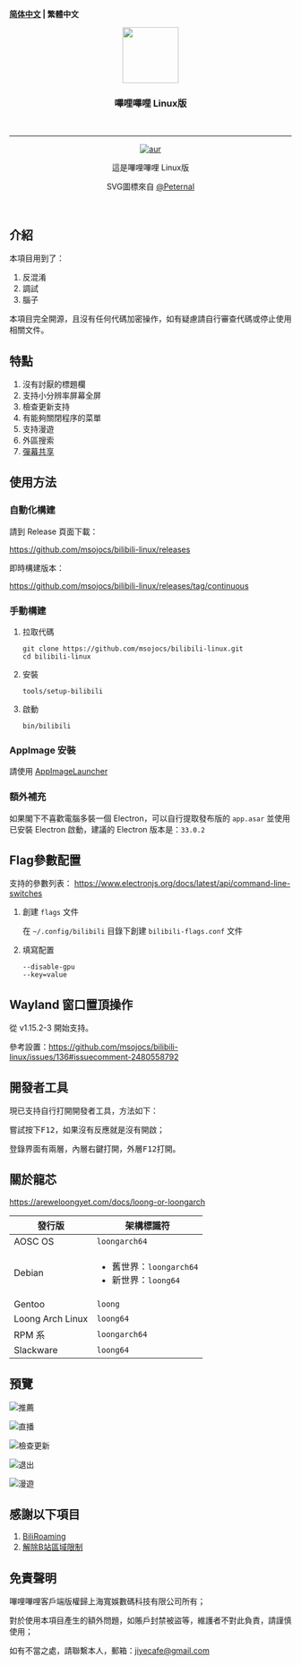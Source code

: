 **[简体中文](README.MD) | 繁體中文**

<div align="center">

  <img src="./res/icons/bilibili.svg" height="100px" width="100px"/>

<h3>嗶哩嗶哩 Linux版</h3>
<br>

----

[![aur](https://img.shields.io/aur/version/bilibili-bin)](https://aur.archlinux.org/packages/bilibili-bin)

  這是嗶哩嗶哩 Linux版

  SVG圖標來自 [@Peternal](https://github.com/Peternal)

  <br>
</div>

## 介紹

本項目用到了：

1. 反混淆
2. 調試
3. 腦子

本項目完全開源，且沒有任何代碼加密操作，如有疑慮請自行審查代碼或停止使用相關文件。

## 特點

1. 沒有討厭的標題欄
2. 支持小分辨率屏幕全屏
3. 檢查更新支持
4. 有能夠關閉程序的菜單
5. 支持漫遊
6. 外區搜索
7. [彈幕共享](docs/help/弹幕共享_zh-tw.MD)

## 使用方法

### 自動化構建

請到 Release 頁面下載：

https://github.com/msojocs/bilibili-linux/releases

即時構建版本：

https://github.com/msojocs/bilibili-linux/releases/tag/continuous

### 手動構建

1. 拉取代碼
   ```
   git clone https://github.com/msojocs/bilibili-linux.git
   cd bilibili-linux
   ```
2. 安裝
   ```
   tools/setup-bilibili
   ```
3. 啟動
   ```
   bin/bilibili
   ```
### AppImage 安裝

請使用 [AppImageLauncher](https://github.com/TheAssassin/AppImageLauncher)

### 額外補充

如果閣下不喜歡電腦多裝一個 Electron，可以自行提取發布版的 `app.asar` 並使用已安裝 Electron 啟動，建議的 Electron 版本是：`33.0.2`

## Flag參數配置

支持的參數列表：
https://www.electronjs.org/docs/latest/api/command-line-switches

1. 創建 `flags` 文件

   在 `~/.config/bilibili` 目錄下創建 `bilibili-flags.conf` 文件

2. 填寫配置

   ```
   --disable-gpu
   --key=value
   ```

## Wayland 窗口置頂操作

從 v1.15.2-3 開始支持。

參考設置：https://github.com/msojocs/bilibili-linux/issues/136#issuecomment-2480558792

## 開發者工具

現已支持自行打開開發者工具，方法如下：

嘗試按下<kbd>F12</kbd>，如果沒有反應就是沒有開啟；

登錄界面有兩層，內層右鍵打開，外層<kbd>F12</kbd>打開。

## 關於龍芯

https://areweloongyet.com/docs/loong-or-loongarch

|發行版|架構標識符|
|------|----------|
|AOSC OS|`loongarch64`|
|Debian|<ul><li>舊世界：`loongarch64`</li><li>新世界：`loong64`</li></ul>|
|Gentoo|`loong`|
|Loong Arch Linux|`loong64`|
|RPM 系|`loongarch64`|
|Slackware|`loong64`|

## 預覽

![推薦](res/screenshots/1.png)

![直播](res/screenshots/live.png)

![檢查更新](res/screenshots/update.png)

![退出](res/screenshots/exit.png)

![漫遊](res/screenshots/roaming.png)

## 感謝以下項目

1. [BiliRoaming](https://github.com/yujincheng08/BiliRoaming)
2. [解除B站區域限制](https://github.com/ipcjs/bilibili-helper)

## 免責聲明

嗶哩嗶哩客戶端版權歸上海寬娛數碼科技有限公司所有；

對於使用本項目產生的額外問題，如賬戶封禁被盜等，維護者不對此負責，請謹慎使用；

如有不當之處，請聯繫本人，郵箱：jiyecafe@gmail.com